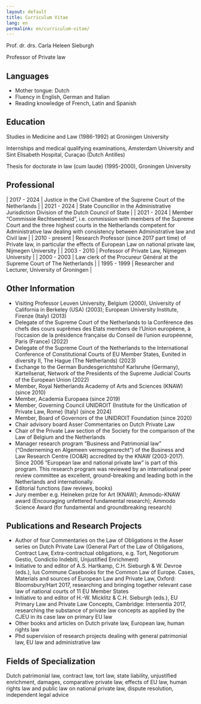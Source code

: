 ```yaml
---
layout: default
title: Curriculum Vitae
lang: en
permalink: en/curriculum-vitae/
---
```


Prof. dr. drs. Carla Heleen Sieburgh

Professor of Private law

## Languages

- Mother tongue: Dutch
- Fluency in English, German and Italian
- Reading knowledge of French, Latin and Spanish

## Education

Studies in Medicine and Law (1986-1992) at Groningen University

Internships and medical qualifying examinations, Amsterdam University and Sint Elisabeth
Hospital, Curaçao (Dutch Antilles)

Thesis for doctorate in law (cum laude) (1995-2000), Groningen University

## Professional

| 2017 - 2024 | Justice in the Civil Chambre of the Supreme Court of the Netherlands |
| 2021 - 2024 | State Councillor in the Administrative Jurisdiction Division of the Dutch Council of State |
| 2021 - 2024 | Member “Commissie Rechtseenheid”, i.e. commission with members of the Supreme Court and the three highest courts in the Netherlands competent for Administrative law dealing with consistency between Administrative law and Civil law |
| 2010 - present | Research Professor (since 2017 part time) of Private law, in particular the effects of European Law on national private law, Nijmegen University |
| 2003 - 2010 | Professor of Private Law, Nijmegen University |
| 2000 - 2003 | Law clerk of the Procureur Général at the Supreme Court of The Netherlands |
| 1995 - 1999 | Researcher and Lecturer, University of Groningen |

## Other Information
- Visiting Professor Leuven University, Belgium (2000), University of California in Berkeley
(USA) (2003); European University Institute, Firenze (Italy) (2013)
- Delegate of the Supreme Court of the Netherlands to la Conférence des chefs des cours
suprêmes des Etats members de l’Union européene, à l’occasion de la présidence française du
Conseil de l’union européenne, Paris (France) (2022)
- Delegate of the Supreme Court of the Netherlands to the International Conference of
Constitutional Courts of EU Member States, Eunited in diversity II, The Hague (The Netherlands) (2023)
- Exchange to the German Bundesgerichtshof Karlsruhe (Germany), Kartellsenat, Network of the
Presidents of the Supreme Judicial Courts of the European Union (2022)
- Member, Royal Netherlands Academy of Arts and Sciences (KNAW) (since 2010)
- Member, Academia Europaea (since 2019)
- Member, Governing Council UNIDROIT (Institute for the Unification of Private Law,
Rome) (Italy) (since 2024)
- Member, Board of Governors of the UNIDROIT Foundation (since 2020)
- Chair advisory board Asser Commentaries on Dutch Private Law
- Chair of the Private Law section of the Society for the comparison of the Law of Belgium
and the Netherlands
- Manager research program “Business and Patrimonial law” (“Onderneming en Algemeen
vermogensrecht”) of the Business and Law Research Centre (OO&R) accredited by the
KNAW (2003-2017). Since 2006 “European law and national private law” is part of this
program. This research program was reviewed by an international peer review committee as
excellent, ground-breaking and leading both in the Netherlands and internationally.
- Editorial functions (law reviews, books)
- Jury member e.g. Heineken prize for Art (KNAW); Ammodo-KNAW award (Encouraging
unfettered fundamental research); Ammodo Science Award (for fundamental and
groundbreaking research)

## Publications and Research Projects
- Author of four Commentaries on the Law of Obligations in the Asser series on Dutch
Private Law (General Part of the Law of Obligations, Contract Law, Extra-contractual
obligations, e.g. Tort, Negotiorum Gestio, Condictio Indebiti, Unjustified Enrichment)
- Initiative to and editor of A.S. Hartkamp, C.H. Sieburgh & W. Devroe (eds.), Ius Commune
Casebooks for the Common Law of Europe. Cases, Materials and sources of European Law
and Private Law, Oxford: Bloomsbury/Hart 2017, researching and bringing together relevant
case law of national courts of 11 EU Member States
- Initiative to and editor of H.-W. Micklitz & C.H. Sieburgh (eds.), EU Primary Law and
Private Law Concepts, Cambridge: Intersentia 2017, researching the substance of private law
concepts as applied by the CJEU in its case law on primary EU law
- Other books and articles on Dutch private law, European law, human rights law
- Phd supervision of research projects dealing with general patrimonial law, EU law and
administrative law

## Fields of Specialization

Dutch patrimonial law, contract law, tort law, state liability, unjustified enrichment, damages, comparative
private law, effects of EU law, human rights law and public law on national private law, dispute resolution, independent legal advice